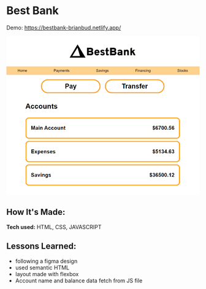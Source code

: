 # Best Bank

Demo: https://bestbank-brianbud.netlify.app/

![](./assets/bestbank.gif)

## How It's Made:

**Tech used:** HTML, CSS, JAVASCRIPT

## Lessons Learned:

- following a figma design
- used semantic HTML
- layout made with flexbox
- Account name and balance data fetch from JS file
